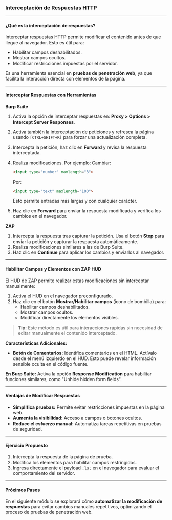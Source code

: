 ### Interceptación de Respuestas HTTP

---

#### **¿Qué es la interceptación de respuestas?**

Interceptar respuestas HTTP permite modificar el contenido antes de que llegue al navegador. Esto es útil para:

- Habilitar campos deshabilitados.
- Mostrar campos ocultos.
- Modificar restricciones impuestas por el servidor.

Es una herramienta esencial en **pruebas de penetración web**, ya que facilita la interacción directa con elementos de la página.

---

#### **Interceptar Respuestas con Herramientas**

**Burp Suite**

1. Activa la opción de interceptar respuestas en: **Proxy > Options > Intercept Server Responses**.
2. Activa también la interceptación de peticiones y refresca la página usando `[CTRL+SHIFT+R]` para forzar una actualización completa.
3. Intercepta la petición, haz clic en **Forward** y revisa la respuesta interceptada.
4. Realiza modificaciones. Por ejemplo: Cambiar:
    
    ```html
    <input type="number" maxlength="3">
    ```
    
    Por:
    
    ```html
    <input type="text" maxlength="100">
    ```
    
    Esto permite entradas más largas y con cualquier carácter.
5. Haz clic en **Forward** para enviar la respuesta modificada y verifica los cambios en el navegador.

**ZAP**

1. Intercepta la respuesta tras capturar la petición. Usa el botón **Step** para enviar la petición y capturar la respuesta automáticamente.
2. Realiza modificaciones similares a las de Burp Suite.
3. Haz clic en **Continue** para aplicar los cambios y enviarlos al navegador.

---

#### **Habilitar Campos y Elementos con ZAP HUD**

El HUD de ZAP permite realizar estas modificaciones sin interceptar manualmente:

1. Activa el HUD en el navegador preconfigurado.
2. Haz clic en el botón **Mostrar/Habilitar campos** (icono de bombilla) para:
    - Habilitar campos deshabilitados.
    - Mostrar campos ocultos.
    - Modificar directamente los elementos visibles.

> **Tip:** Este método es útil para interacciones rápidas sin necesidad de editar manualmente el contenido interceptado.

**Características Adicionales:**

- **Botón de Comentarios:** Identifica comentarios en el HTML. Actívalo desde el menú izquierdo en el HUD. Esto puede revelar información sensible oculta en el código fuente.

**En Burp Suite:** Activa la opción **Response Modification** para habilitar funciones similares, como "Unhide hidden form fields".

---

#### **Ventajas de Modificar Respuestas**

- **Simplifica pruebas:** Permite evitar restricciones impuestas en la página web.
- **Aumenta la visibilidad:** Acceso a campos o botones ocultos.
- **Reduce el esfuerzo manual:** Automatiza tareas repetitivas en pruebas de seguridad.

---

#### **Ejercicio Propuesto**

1. Intercepta la respuesta de la página de prueba.
2. Modifica los elementos para habilitar campos restringidos.
3. Ingresa directamente el payload `;ls;` en el navegador para evaluar el comportamiento del servidor.

---

#### **Próximos Pasos**

En el siguiente módulo se explorará cómo **automatizar la modificación de respuestas** para evitar cambios manuales repetitivos, optimizando el proceso de pruebas de penetración web.